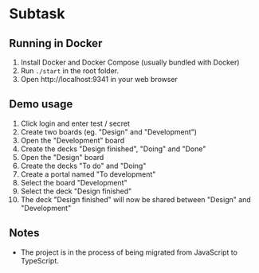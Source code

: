 # Subtask

## Running in Docker
1. Install Docker and Docker Compose (usually bundled with Docker)
2. Run `./start` in the root folder.
3. Open http://localhost:9341 in your web browser

## Demo usage
1. Click login and enter test / secret
2. Create two boards (eg. "Design" and "Development")
3. Open the "Development" board
4. Create the decks "Design finished", "Doing" and "Done"
5. Open the "Design" board
6. Create the decks "To do" and "Doing"
7. Create a portal named "To development"
  1. Select the board "Development"
  2. Select the deck "Design finished"
8. The deck "Design finished" will now be shared between "Design" and "Development"

## Notes
- The project is in the process of being migrated from JavaScript to TypeScript.
